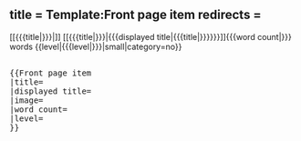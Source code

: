 title = Template:Front page item
redirects =
---

<includeonly><div>
[[{{{title|}}}|<span class="div frontpage-box-image" style="background-image:url({{fullurl:Special:Redirect/file/File:{{{image|}}}|width=300}})"></span>]]
<span class="latest-articles-title">[[{{{title|}}}|{{{displayed title|{{{title|}}}}}}]]</span><span class="latest-articles-description">{{{word count|}}} words {{level|{{{level|}}}|small|category=no}}</span>
</div></includeonly><noinclude>
<pre><nowiki>
{{Front page item
|title=
|displayed title=
|image=
|word count=
|level=
}}
</nowiki></pre>
</noinclude>